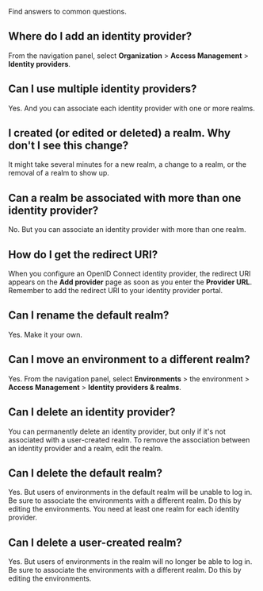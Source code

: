 
Find answers to common questions.

## Where do I add an identity provider?


From the navigation panel, select **Organization** > **Access Management** > **Identity providers**.

## Can I use multiple identity providers?


Yes. And you can associate each identity provider with one or more realms.

## I created (or edited or deleted) a realm. Why don't I see this change?


It might take several minutes for a new realm, a change to a realm, or the removal of a realm to show up.

## Can a realm be associated with more than one identity provider?


No. But you can associate an identity provider with more than one realm.

## How do I get the redirect URI?


When you configure an OpenID Connect identity provider, the redirect URI appears on the **Add provider** page as soon as you enter the **Provider URL**. Remember to add the redirect URI to your identity provider portal.

## Can I rename the default realm?


Yes. Make it your own.

## Can I move an environment to a different realm?


Yes. From the navigation panel, select **Environments** > the environment > **Access Management** > **Identity providers & realms**.

## Can I delete an identity provider?


You can permanently delete an identity provider, but only if it's not associated with a user-created realm. To remove the association between an identity provider and a realm, edit the realm.

## Can I delete the default realm?


Yes. But users of environments in the default realm will be unable to log in. Be sure to associate the environments with a different realm. Do this by editing the environments. You need at least one realm for each identity provider.

## Can I delete a user-created realm?


Yes. But users of environments in the realm will no longer be able to log in. Be sure to associate the environments with a different realm. Do this by editing the environments.

